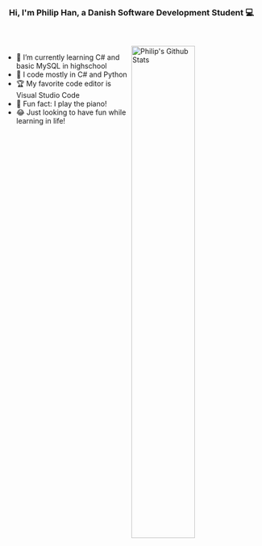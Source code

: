 
<!-- Banner -->
<h3 align="center">Hi, I'm Philip Han, a Danish Software Development Student 💻</h3>

<br />

<!--
<p align="center">
	<img align="center" height="30%" src="https://github.com/Philipnah/Philipnah/blob/master/assets/Coding.gif">
</p>
-->

<!-- Talking about you -->
<br />
<!-- Any image aligned to the right. Beware the width -->
<a href="https://github.com/Philipnah">
    <img width="50%" align="right" alt="Philip's Github Stats" src="https://github-readme-stats.vercel.app/api?username=Philipnah&show_icons=true&hide_border=true" />
  </a>


<!-- - 💻 I’m currently working on -->
- 🌱 I’m currently learning C# and basic MySQL in highschool
- 🐍 I code mostly in C# and Python
- 🏆 My favorite code editor is Visual Studio Code
- 🎹 Fun fact: I play the piano!
- 😂 Just looking to have fun while learning in life!




<!--START_SECTION:activity-->
<!--END_SECTION:activity-->

<!--
<img align="left" height="32" width="32" src="https://cdn.jsdelivr.net/npm/simple-icons@v6/icons/visualstudiocode.svg"/>

<img align="left" height="32" width="32" src="https://cdn.jsdelivr.net/npm/simple-icons@v6/icons/python.svg"/>

<img align="left" height="32" width="32" src="https://cdn.jsdelivr.net/npm/simple-icons@v6/icons/visualstudio.svg"/>

<img align="left" height="32" width="32" src="https://cdn.jsdelivr.net/npm/simple-icons@v6/icons/csharp.svg"/>
-->

